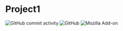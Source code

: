 # Project1

![GitHub commit activity](https://img.shields.io/github/commit-activity/w/Zhuolin0212/Project1?style=plastic) ![GitHub](https://img.shields.io/github/license/Zhuolin0212/Project1?style=plastic)
![Mozilla Add-on](https://img.shields.io/amo/v/Version)
